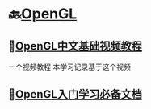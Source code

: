 # 🔙[OpenGL](/README?id=⭐OpenGL)



## 🔸[OpenGL中文基础视频教程](/docs/opengl/OpenGL中文基础视频教程)
一个视频教程 本学习记录基于这个视频


## 🔸[OpenGL入门学习必备文档](/docs/opengl/OpenGL入门学习必备文档)

